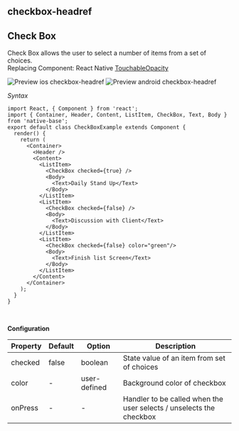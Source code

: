 ## checkbox-headref
## Check Box

Check Box allows the user to select a number of items from a set of choices.<br />
Replacing Component: React Native [TouchableOpacity](https://facebook.github.io/react-native/docs/touchableopacity.html)

![Preview ios checkbox-headref](https://github.com/GeekyAnts/NativeBase-KitchenSink/raw/v2.4.9/screenshots/ios/checkbox.png)
![Preview android checkbox-headref](https://github.com/GeekyAnts/NativeBase-KitchenSink/raw/v2.4.9/screenshots/android/checkbox.png)

*Syntax*

<pre class="line-numbers"><code class="language-jsx">import React, { Component } from 'react';
import { Container, Header, Content, ListItem, CheckBox, Text, Body } from 'native-base';
export default class CheckBoxExample extends Component {
  render() {
    return (
      &lt;Container>
        &lt;Header />
        &lt;Content>
          &lt;ListItem>
            &lt;CheckBox checked={true} />
            &lt;Body>
              &lt;Text>Daily Stand Up&lt;/Text>
            &lt;/Body>
          &lt;/ListItem>
          &lt;ListItem>
            &lt;CheckBox checked={false} />
            &lt;Body>
              &lt;Text>Discussion with Client&lt;/Text>
            &lt;/Body>
          &lt;/ListItem>
          &lt;ListItem>
            &lt;CheckBox checked={false} color="green"/>
            &lt;Body>
              &lt;Text>Finish list Screen&lt;/Text>
            &lt;/Body>
          &lt;/ListItem>
        &lt;/Content>
      &lt;/Container>
    );
  }
}</code></pre><br />

**Configuration**

<table class = "table table-bordered">
        <thead>
            <tr>
                <th>Property</th>
                <th>Default</th>
                <th>Option</th>
                <th width="50%">Description</th>
            </tr>
        </thead>
        <tbody>
            <tr>
                <td>checked</td>
                <td>false</td>
                <td>boolean</td>
                <td>State value of an item from set of choices</td>
            </tr>
            <tr>
                <td>color</td>
                <td> - </td>
                <td>user-defined</td>
                <td>Background color of checkbox</td>
            </tr>
            <tr>
                <td>onPress</td>
                <td> - </td>
                <td> - </td>
                <td>Handler to be called when the user selects / unselects the checkbox</td>
            </tr>
        </tbody>
    </table><br/>
